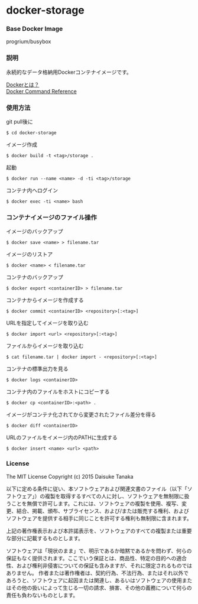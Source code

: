 # docker-storage

### Base Docker Image

progrium/busybox

### 説明

永続的なデータ格納用Dockerコンテナイメージです。

[Dockerとは？](https://docs.docker.com/ "Dockerとは？")  
[Docker Command Reference](https://docs.docker.com/reference/commandline/cli/ "Docker Command Reference")

### 使用方法

git pull後に

    $ cd docker-storage

イメージ作成

    $ docker build -t <tag>/storage .

起動

    $ docker run --name <name> -d -ti <tag>/storage

コンテナ内へログイン

    $ docker exec -ti <name> bash

### コンテナイメージのファイル操作

イメージのバックアップ

    $ docker save <name> > filename.tar

イメージのリストア

    $ docker <name> < filename.tar

コンテナのバックアップ

    $ docker export <containerID> > filename.tar

コンテナからイメージを作成する

    $ docker commit <containerID> <repository>[:<tag>]

URLを指定してイメージを取り込む

    $ docker import <url> <repository>[:<tag>]

ファイルからイメージを取り込む

    $ cat filename.tar | docker import - <repository>[:<tag>]

コンテナの標準出力を見る

    $ docker logs <containerID>

コンテナ内のファイルをホストにコピーする

    $ docker cp <containerID>:<path> .

イメージがコンテナ化されてから変更されたファイル差分を得る

    $ docker diff <containerID>

URLのファイルをイメージ内のPATHに生成する
    
    $ docker insert <name> <url> <path>

### License

The MIT License
Copyright (c) 2015 Daisuke Tanaka

以下に定める条件に従い、本ソフトウェアおよび関連文書のファイル（以下「ソフトウェア」）の複製を取得するすべての人に対し、ソフトウェアを無制限に扱うことを無償で許可します。これには、ソフトウェアの複製を使用、複写、変更、結合、掲載、頒布、サブライセンス、および/または販売する権利、およびソフトウェアを提供する相手に同じことを許可する権利も無制限に含まれます。

上記の著作権表示および本許諾表示を、ソフトウェアのすべての複製または重要な部分に記載するものとします。

ソフトウェアは「現状のまま」で、明示であるか暗黙であるかを問わず、何らの保証もなく提供されます。ここでいう保証とは、商品性、特定の目的への適合性、および権利非侵害についての保証も含みますが、それに限定されるものではありません。 作者または著作権者は、契約行為、不法行為、またはそれ以外であろうと、ソフトウェアに起因または関連し、あるいはソフトウェアの使用またはその他の扱いによって生じる一切の請求、損害、その他の義務について何らの責任も負わないものとします。